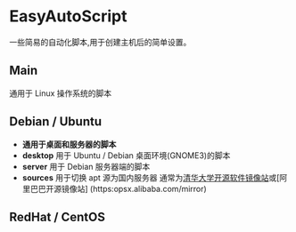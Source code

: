 # EasyAutoScript

一些简易的自动化脚本,用于创建主机后的简单设置。

## Main  
通用于 Linux 操作系统的脚本
## Debian / Ubuntu
- **通用于桌面和服务器的脚本**
- **desktop**
用于 Ubuntu / Debian 桌面环境(GNOME3)的脚本
- **server**
用于 Debian 服务器端的脚本
- **sources**
用于切换 apt 源为国内服务器
通常为[清华大学开源软件镜像站](https://mirrors.tuna.tsinghua.edu.cn/)或[阿里巴巴开源镜像站]  (https:opsx.alibaba.com/mirror)
## RedHat / CentOS

